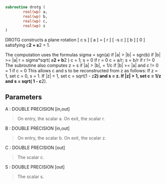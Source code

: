 ```fortran
subroutine drotg (
		real(wp) a,
		real(wp) b,
		real(wp) c,
		real(wp) s
)
```

DROTG constructs a plane rotation
[  c  s ] [ a ] = [ r ]
[ -s  c ] [ b ]   [ 0 ]
satisfying c**2 + s**2 = 1.

The computation uses the formulas
sigma = sgn(a)    if |a| >  |b|
= sgn(b)    if |b| >= |a|
r = sigma*sqrt( a**2 + b**2 )
c = 1; s = 0      if r = 0
c = a/r; s = b/r  if r != 0
The subroutine also computes
z = s    if |a| > |b|,
= 1/c  if |b| >= |a| and c != 0
= 1    if c = 0
This allows c and s to be reconstructed from z as follows:
If z = 1, set c = 0, s = 1.
If |z| < 1, set c = sqrt(1 - z**2) and s = z.
If |z| > 1, set c = 1/z and s = sqrt( 1 - c**2).

## Parameters
A : DOUBLE PRECISION [in,out]
> On entry, the scalar a.
> On exit, the scalar r.

B : DOUBLE PRECISION [in,out]
> On entry, the scalar b.
> On exit, the scalar z.

C : DOUBLE PRECISION [out]
> The scalar c.

S : DOUBLE PRECISION [out]
> The scalar s.
